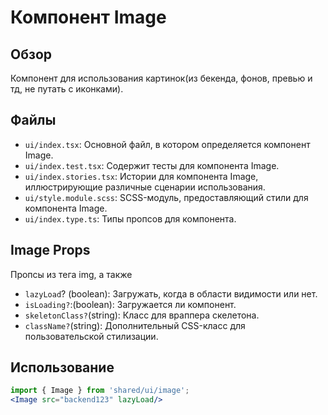 # Компонент Image

## Обзор
Компонент для использования картинок(из бекенда, фонов, превью и тд, не путать с иконками).

## Файлы
- `ui/index.tsx`: Основной файл, в котором определяется компонент Image.
- `ui/index.test.tsx`: Содержит тесты для компонента Image.
- `ui/index.stories.tsx`: Истории для компонента Image, иллюстрирующие различные сценарии использования.
- `ui/style.module.scss`: SCSS-модуль, предоставляющий стили для компонента Image.
- `ui/index.type.ts`: Типы пропсов для компонента.

## Image Props
Пропсы из тега img, а также
- `lazyLoad`? (boolean): Загружать, когда в области видимости или нет.
- `isLoading?`:(boolean): Загружается ли компонент.
- `skeletonClass?`(string): Класс для враппера скелетона. 
- `className?`(string): Дополнительный CSS-класс для пользовательской стилизации.
  
## Использование
```jsx
import { Image } from 'shared/ui/image';
<Image src="backend123" lazyLoad/>
```